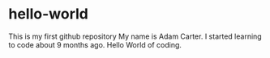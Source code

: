 # hello-world
This is my first github repository
My name is Adam Carter. I started learning to code about 9 months ago. Hello World of coding.
